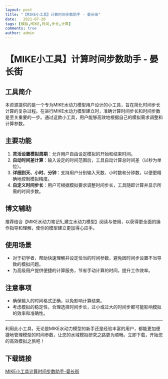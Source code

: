 ```yaml
---
layout: post
title: "【MIKE小工具】计算时间步数助手 - 晏长街"
date:   2021-07-20
tags: [模拟,MIKE,时间,步长,计算]
comments: true
author: admin
---
```

# 【MIKE小工具】计算时间步数助手 - 晏长街

## 工具简介
本资源提供的是一个专为MIKE水动力模型用户设计的小工具，旨在简化时间步长计算的复杂过程。在进行MIKE水动力模型建立时，准确计算时间步长和时间步数是至关重要的一步。通过这款小工具，用户能够高效地根据自己的模拟需求调整和计算参数。

## 主要功能
1. **灵活设置模拟周期**：允许用户自由设定模拟的开始和结束时间。
2. **自动时间差计算**：输入设定的时间范围后，工具自动计算总时间差（以秒为单位）。
3. **详细到天、小时、分钟**：支持用户分别输入天数、小时数和分钟数，以便更精确地控制模拟精度。
4. **自定义时间步长**：用户可根据模拟要求调整时间步长，工具随即计算并显示所需的时间步数。

## 博文辅助
推荐结合【MIKE水动力笔记5_建立水动力模型】阅读与使用，以获得更全面的操作指导和理解，使你的模型建立更加得心应手。

## 使用场景
- 对于初学者，帮助快速理解并设定恰当的时间参数，避免因时间步设置不当导致的模拟问题。
- 为高级用户提供便捷的计算服务，节省手动计算的时间，提升工作效率。

## 注意事项
- 确保输入的时间格式正确，以免影响计算结果。
- 考虑模拟的稳定性，合理选择时间步长，过小或过大的时间步都可能影响模拟的效率和准确性。

---

利用此小工具，无论是MIKE水动力模型的新手还是经验丰富的用户，都能更加便捷地管理模型的时间参数，让您的水域模拟研究之路更为顺畅。立即下载，开始您的高效模拟之旅吧！

## 下载链接

[MIKE小工具计算时间步数助手-晏长街](https://pan.quark.cn/s/78b49dae7e7b)